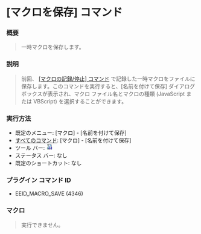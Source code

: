 # \[マクロを保存\] コマンド

### 概要

> 一時マクロを保存します。

### 説明

> 前回、 [\[マクロの記録/停止\] コマンド](quick_macro_record) で記録した一時マクロをファイルに保存します。このコマンドを実行すると、\[名前を付けて保存\]
> ダイアログ ボックスが表示され、マクロ ファイル名とマクロの種類 (JavaScript または VBScript)
> を選択することができます。

### 実行方法

- 既定のメニュー: \[マクロ\] \- \[名前を付けて保存\]
- [すべてのコマンド](../../glossary/allcommands): \[マクロ\] \- \[名前を付けて保存\]
- ツール バー: ![](../../images/macrosave.gif)
- ステータス バー: なし
- 既定のショートカット: なし

### プラグイン コマンド ID

- EEID\_MACRO\_SAVE (4346)

### マクロ

> 実行できません。